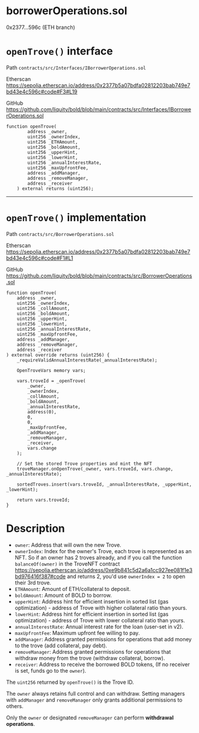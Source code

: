 # borrowerOperations.sol

0x2377…596c (ETH branch)

# `openTrove()` interface

Path `contracts/src/Interfaces/IBorrowerOperations.sol`

Etherscan https://sepolia.etherscan.io/address/0x2377b5a07bdfa02812203bab749e7bd43e4c596c#code#F3#L19

GitHub https://github.com/liquity/bold/blob/main/contracts/src/Interfaces/IBorrowerOperations.sol

```solidity
function openTrove(
        address _owner,
        uint256 _ownerIndex,
        uint256 _ETHAmount,
        uint256 _boldAmount,
        uint256 _upperHint,
        uint256 _lowerHint,
        uint256 _annualInterestRate,
        uint256 _maxUpfrontFee,
        address _addManager,
        address _removeManager,
        address _receiver
    ) external returns (uint256);
```

---

# `openTrove()` implementation

Path `contracts/src/BorrowerOperations.sol`

Etherscan https://sepolia.etherscan.io/address/0x2377b5a07bdfa02812203bab749e7bd43e4c596c#code#F1#L1

GitHub https://github.com/liquity/bold/blob/main/contracts/src/BorrowerOperations.sol

```solidity
function openTrove(
    address _owner,
    uint256 _ownerIndex,
    uint256 _collAmount,
    uint256 _boldAmount,
    uint256 _upperHint,
    uint256 _lowerHint,
    uint256 _annualInterestRate,
    uint256 _maxUpfrontFee,
    address _addManager,
    address _removeManager,
    address _receiver
) external override returns (uint256) {
    _requireValidAnnualInterestRate(_annualInterestRate);

    OpenTroveVars memory vars;

    vars.troveId = _openTrove(
        _owner,
        _ownerIndex,
        _collAmount,
        _boldAmount,
        _annualInterestRate,
        address(0),
        0,
        0,
        _maxUpfrontFee,
        _addManager,
        _removeManager,
        _receiver,
        vars.change
    );

    // Set the stored Trove properties and mint the NFT
    troveManager.onOpenTrove(_owner, vars.troveId, vars.change, _annualInterestRate);

    sortedTroves.insert(vars.troveId, _annualInterestRate, _upperHint, _lowerHint);

    return vars.troveId;
}
```

# Description

- `owner`: Address that will own the new Trove.
- `ownerIndex`: Index for the owner's Trove, each trove is represented as an NFT. So if an owner has 2 troves already, and if you call the function `balanceOf(owner)` in the TroveNFT contract https://sepolia.etherscan.io/address/0xe9b841c5d2a6a1cc927ee081f1e3bd976416f387#code and returns 2, you'd use `ownerIndex = 2` to open their 3rd trove.
- `ETHAmount`: Amount of ETH/collateral to deposit.
- `boldAmount`: Amount of BOLD to borrow.
- `upperHint`: Address hint for efficient insertion in sorted list (gas optimization) - address of Trove with higher collateral ratio than yours.
- `lowerHint`: Address hint for efficient insertion in sorted list (gas optimization) - address of Trove with lower collateral ratio than yours.
- `annualInterestRate`: Annual interest rate for the loan (user-set in v2). 
- `maxUpfrontFee`: Maximum upfront fee willing to pay.
- `addManager`: Address granted permissions for operations that add money to the trove (add collateral, pay debt).
- `removeManager`: Address granted permissions for operations that withdraw money from the trove (withdraw collateral, borrow).
- `receiver`: Address to receive the borrowed BOLD tokens, (If no receiver is set, funds go to the `owner`).

The `uint256` returned by `openTrove()` is the Trove ID.

The `owner` always retains full control and can withdraw. Setting managers with `addManager` and `removeManager` only grants additional permissions to others.

Only the `owner` or designated `removeManager` can perform **withdrawal operations**.